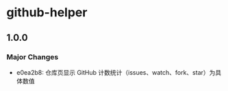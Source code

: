 # github-helper

## 1.0.0

### Major Changes

- e0ea2b8: 仓库页显示 GitHub 计数统计（issues、watch、fork、star）为具体数值
